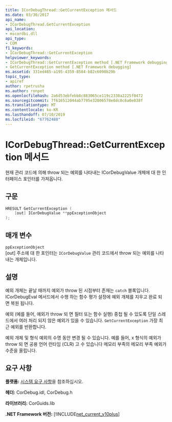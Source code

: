 ```yaml
---
title: ICorDebugThread::GetCurrentException 메서드
ms.date: 03/30/2017
api_name:
- ICorDebugThread.GetCurrentException
api_location:
- mscordbi.dll
api_type:
- COM
f1_keywords:
- ICorDebugThread::GetCurrentException
helpviewer_keywords:
- ICorDebugThread::GetCurrentException method [.NET Framework debugging]
- GetCurrentException method [.NET Framework debugging]
ms.assetid: 331ed465-a195-4359-8584-b82c6098b29b
topic_type:
- apiref
author: rpetrusha
ms.author: ronpet
ms.openlocfilehash: 2a6d53ebfebb8c883065ce119c2338a2225f0472
ms.sourcegitcommit: 7f616512044ab7795e32806578e8dc0c6a0e038f
ms.translationtype: MT
ms.contentlocale: ko-KR
ms.lasthandoff: 07/10/2019
ms.locfileid: "67762488"
---
```

# <a name="icordebugthreadgetcurrentexception-method"></a>ICorDebugThread::GetCurrentException 메서드
현재 관리 코드에 의해 throw 되는 예외를 나타내는 ICorDebugValue 개체에 대 한 인터페이스 포인터를 가져옵니다.  
  
## <a name="syntax"></a>구문  
  
```cpp  
HRESULT GetCurrentException (  
    [out] ICorDebugValue **ppExceptionObject  
);  
```  
  
## <a name="parameters"></a>매개 변수  
 `ppExceptionObject`  
 [out] 주소에 대 한 포인터는 `ICorDebugValue` 관리 코드에서 throw 되는 예외를 나타내는 개체입니다.  
  
## <a name="remarks"></a>설명  
 예외 개체는 끝날 때까지 예외가 throw 된 시점부터 존재는 `catch` 블록입니다. ICorDebugEval 메서드에서 수행 하는 함수 평가 설정에 예외 개체를 지우고 완료 되 면 복원 됩니다.  
  
 예외 (예를 들어, 예외가 throw 되 면 필터 또는 함수 실행) 중첩 될 수 있도록 단일 스레드에서 여러 처리 되지 않은 예외가 있을 수 있습니다. `GetCurrentException` 가장 최근 예외를 반환합니다.  
  
 예외 개체 및 형식 예외의 수명 동안 변경 될 수 있습니다. 예를 들어, x 형식의 예외가 throw 되 면 공용 언어 런타임 (CLR) 고 수 있습니다 메모리 부족의 메모리 부족 예외가 수준을 올립니다.  
  
## <a name="requirements"></a>요구 사항  
 **플랫폼:** [시스템 요구 사항](../../../../docs/framework/get-started/system-requirements.md)을 참조하십시오.  
  
 **헤더:** CorDebug.idl, CorDebug.h  
  
 **라이브러리:** CorGuids.lib  
  
 **.NET Framework 버전:** [!INCLUDE[net_current_v10plus](../../../../includes/net-current-v10plus-md.md)]
